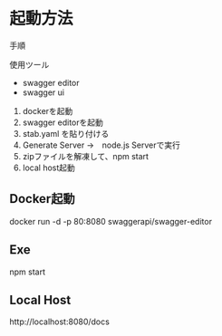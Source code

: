 # 起動方法

手順

使用ツール

- swagger editor
- swagger ui

1. dockerを起動
1. swagger editorを起動
1. stab.yaml を貼り付ける
1. Generate Server →　node.js Serverで実行
1. zipファイルを解凍して、npm start
1. local host起動

## Docker起動

docker run -d -p 80:8080 swaggerapi/swagger-editor

## Exe

npm start

## Local Host

http://localhost:8080/docs

